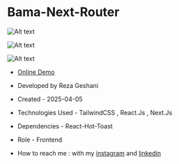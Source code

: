 # Bama-Next-Router

![Alt text](https://github.com/user-attachments/assets/151531f8-caf9-4c98-9440-0c0e3bdfdfaf)


![Alt text](https://github.com/user-attachments/assets/4740cc16-8087-4565-bce3-05241a2d0af8)


![Alt text](https://github.com/user-attachments/assets/8f91f9ba-d2d9-4593-9b8b-0bd1da0122e4)


- [Online Demo]()

- Developed by Reza Geshani

- Created - 2025-04-05

- Technologies Used - TailwindCSS , React.Js , Next.Js

- Dependencies - React-Hot-Toast

- Role - Frontend

- How to reach me : with my [instagram](https://www.instagram.com/rezageshani_web) and [linkedin](http://www.linkedin.com/in/reza-geshani-web)
